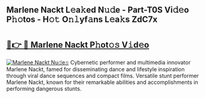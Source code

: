 ## Marlene Nackt L𝚎a𝚔ed N𝚞𝚍e - Part-T0S Vi𝚍𝚎o P𝚑𝚘tos - H𝚘𝚝 O𝚗𝚕yf𝚊ns L𝚎a𝚔s ZdC7x

# <h2><a href="http://kfconwj.oniu.top/?m=Marlene+Nackt">🔗👉 🔴 Marlene Nackt P𝚑ot𝚘𝚜 V𝚒d𝚎o</a></h2>

[![Marlene Nackt Nu𝚍e𝚜](https://i.imgur.com/0qMVB7G.gif)](http://kfconwj.oniu.top/?m=Marlene+Nackt)
Cybernetic performer and multimedia innovator Marlene Nackt, famed for disseminating dance and lifestyle inspiration through viral dance sequences and compact films. Versatile stunt performer Marlene Nackt, known for their remarkable abilities and accomplishments in performing dangerous stunts.  
